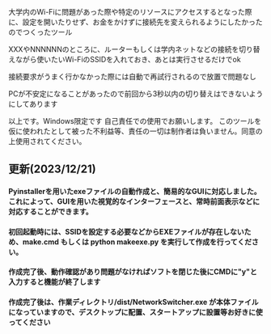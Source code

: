 大学内のWi-Fiに問題があった際や特定のリソースにアクセスするとなった際に、設定を開いたりせず、お金をかけずに接続先を変えられるようにしたかったのでつくったツール

XXXやNNNNNNのところに、ルーターもしくは学内ネットなどの接続を切り替えながら使いたいWi-FiのSSIDを入れておき、あとは実行させるだけでok

接続要求がうまく行かなかった際には自動で再試行されるので放置で問題なし

PCが不安定になることがあったので前回から3秒以内の切り替えはできないようにしてあります

以上です。Windows限定です
自己責任での使用でお願いします。
このツールを仮に使われたとして被った不利益等、責任の一切は制作者は負いません。同意の上使用されてください。


## 更新(2023/12/21)

#### Pyinstallerを用いたexeファイルの自動作成と、簡易的なGUIに対応しました。これによって、GUIを用いた視覚的なインターフェースと、常時前面表示などに対応することができます。

#### 初回起動時には、SSIDを設定する必要などからEXEファイルが存在しないため、make.cmd もしくは python makeexe.py を実行して作成を行ってください。

#### 作成完了後、動作確認があり問題がなければソフトを閉じた後にCMDに"y"と入力すると機能が終了します

#### 作成完了後は、作業ディレクトリ/dist/NetworkSwitcher.exe が本体ファイルになっていますので、デスクトップに配置、スタートアップに設置等お好きに使ってください

